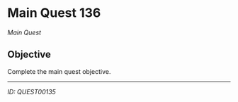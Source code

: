 # Main Quest 136

*Main Quest*

## Objective
Complete the main quest objective.

---
*ID: QUEST00135*